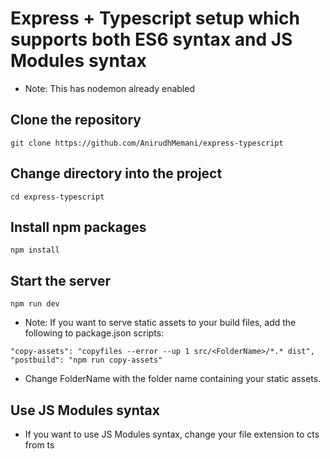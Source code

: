 # Express + Typescript setup which supports both ES6 syntax and JS Modules syntax

-   Note: This has nodemon already enabled

## Clone the repository

```
git clone https://github.com/AnirudhMemani/express-typescript
```

## Change directory into the project

```
cd express-typescript
```

## Install npm packages

```
npm install
```

## Start the server

```
npm run dev
```

-   Note: If you want to serve static assets to your build files, add the following to package.json scripts:

```
"copy-assets": "copyfiles --error --up 1 src/<FolderName>/*.* dist",
"postbuild": "npm run copy-assets"
```

-   Change FolderName with the folder name containing your static assets.

## Use JS Modules syntax

-   If you want to use JS Modules syntax, change your file extension to cts from ts
